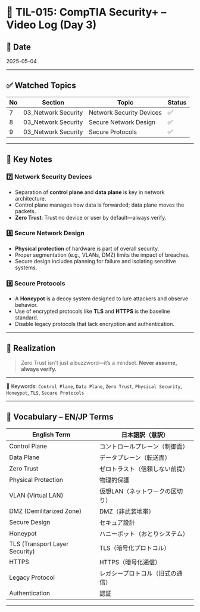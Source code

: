 # 📘 TIL-015: CompTIA Security+ – Video Log (Day 3)

## 📅 Date  
2025-05-04

---

## ✅ Watched Topics

| No  | Section              | Topic                    | Status |
|-----|----------------------|--------------------------|--------|
| 7   | 03_Network Security  | Network Security Devices | ✅     |
| 8   | 03_Network Security  | Secure Network Design    | ✅     |
| 9   | 03_Network Security  | Secure Protocols         | ✅     |

---

## 🔐 Key Notes

### 7️⃣ Network Security Devices
- Separation of **control plane** and **data plane** is key in network architecture.
- Control plane manages how data is forwarded; data plane moves the packets.
- **Zero Trust**: Trust no device or user by default—always verify.

### 8️⃣ Secure Network Design
- **Physical protection** of hardware is part of overall security.
- Proper segmentation (e.g., VLANs, DMZ) limits the impact of breaches.
- Secure design includes planning for failure and isolating sensitive systems.

### 9️⃣ Secure Protocols
- A **Honeypot** is a decoy system designed to lure attackers and observe behavior.
- Use of encrypted protocols like **TLS** and **HTTPS** is the baseline standard.
- Disable legacy protocols that lack encryption and authentication.

---

## 💬 Realization

> Zero Trust isn't just a buzzword—it’s a mindset. **Never assume, always verify.**

---

🧩 Keywords: `Control Plane`, `Data Plane`, `Zero Trust`, `Physical Security`, `Honeypot`, `TLS`, `Secure Protocols`

---

## 📘 Vocabulary – EN/JP Terms

| English Term        | 日本語訳（意訳）                  |
|---------------------|-------------------------------|
| Control Plane        | コントロールプレーン（制御面）       |
| Data Plane           | データプレーン（転送面）           |
| Zero Trust           | ゼロトラスト（信頼しない前提）      |
| Physical Protection  | 物理的保護                        |
| VLAN (Virtual LAN)   | 仮想LAN（ネットワークの区切り）     |
| DMZ (Demilitarized Zone) | DMZ（非武装地帯）            |
| Secure Design        | セキュア設計                     |
| Honeypot             | ハニーポット（おとりシステム）     |
| TLS (Transport Layer Security) | TLS（暗号化プロトコル）|
| HTTPS                | HTTPS（暗号化通信）               |
| Legacy Protocol      | レガシープロトコル（旧式の通信）    |
| Authentication       | 認証                           |

---
